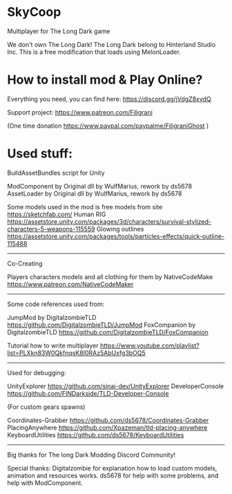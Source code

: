 # SkyCoop
Multiplayer for The Long Dark game

We don't own The Long Dark! The Long Dark belong to Hinterland Studio Inc. 
This is a free modification that loads using MelonLoader.

# How to install mod & Play Online?

Everything you need, you can find here: https://discord.gg/jVdgZ8xvdQ

Support project: https://www.patreon.com/Filigrani

(One time donation https://www.paypal.com/paypalme/FiligraniGhost )


# Used stuff:

BuildAssetBundles script for Unity

ModComponent by Original dll by WulfMarius, rework by ds5678 
AssetLoader by Original dll by WulfMarius, rework by ds5678 

Some models used in the mod is free models from site https://sketchfab.com/
Human RIG https://assetstore.unity.com/packages/3d/characters/survival-stylized-characters-5-weapons-115559
Glowing outlines https://assetstore.unity.com/packages/tools/particles-effects/quick-outline-115488

----------------------------------------------------------------------

Co-Creating

Players characters models and all clothing for them by NativeCodeMake https://www.patreon.com/NativeCodeMaker

----------------------------------------------------------------------

Some code references used from:

JumpMod by DigitalzombieTLD https://github.com/DigitalzombieTLD/JumpMod
FoxCompanion by DigitalzombieTLD https://github.com/DigitalzombieTLD/FoxCompanion

Tutorial how to write multiplayer https://www.youtube.com/playlist?list=PLXkn83W0QkfnqsK8I0RAz5AbUxfg3bOQ5

----------------------------------------------------------------------

Used for debugging:

UnityExplorer https://github.com/sinai-dev/UnityExplorer
DeveloperConsole https://github.com/FINDarkside/TLD-Developer-Console

(For custom gears spawns)

Coordinates-Grabber https://github.com/ds5678/Coordinates-Grabber
PlacingAnywhere https://github.com/Xpazeman/tld-placing-anywhere
KeyboardUtilities https://github.com/ds5678/KeyboardUtilities


----------------------------------------------------------------------

Big thanks for The long Dark Modding Discord Community!

Special thanks:
Digitalzombie for explanation how to load custom models, animation and resources works.
ds5678 for help with some problems, and help with ModComponent.
